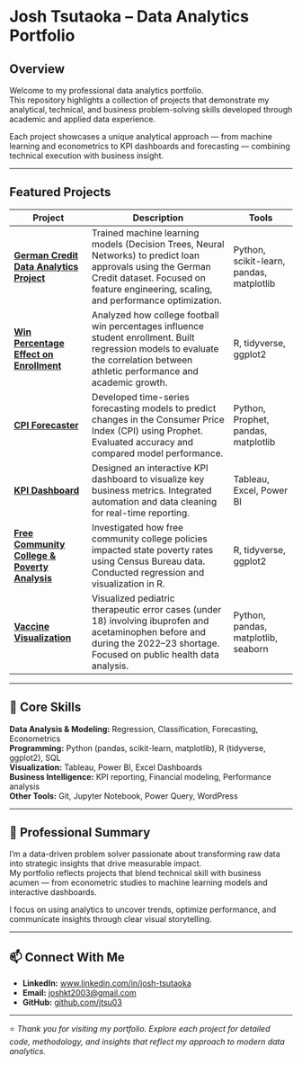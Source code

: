 # Josh Tsutaoka – Data Analytics Portfolio

## Overview
Welcome to my professional data analytics portfolio.  
This repository highlights a collection of projects that demonstrate my analytical, technical, and business problem-solving skills developed through academic and applied data experience.

Each project showcases a unique analytical approach — from machine learning and econometrics to KPI dashboards and forecasting — combining technical execution with business insight.

---

## Featured Projects

| Project | Description | Tools |
|----------|--------------|--------|
| [**German Credit Data Analytics Project**](https://github.com/jtsu03/German-Credit-Data-Analytics-Project) | Trained machine learning models (Decision Trees, Neural Networks) to predict loan approvals using the German Credit dataset. Focused on feature engineering, scaling, and performance optimization. | Python, scikit-learn, pandas, matplotlib |
| [**Win Percentage Effect on Enrollment**](https://github.com/jtsu03/Win-Percentage-Effect-Enrollment) | Analyzed how college football win percentages influence student enrollment. Built regression models to evaluate the correlation between athletic performance and academic growth. | R, tidyverse, ggplot2 |
| [**CPI Forecaster**](https://github.com/jtsu03/CPIForecaster) | Developed time-series forecasting models to predict changes in the Consumer Price Index (CPI) using Prophet. Evaluated accuracy and compared model performance. | Python, Prophet, pandas, matplotlib |
| [**KPI Dashboard**](https://github.com/jtsu03/KPI-DashBoard) | Designed an interactive KPI dashboard to visualize key business metrics. Integrated automation and data cleaning for real-time reporting. | Tableau, Excel, Power BI |
| [**Free Community College & Poverty Analysis**](https://github.com/jtsu03/Free-Community-College-effects-State-Poverty-Rate) | Investigated how free community college policies impacted state poverty rates using Census Bureau data. Conducted regression and visualization in R. | R, tidyverse, ggplot2 |
| [**Vaccine Visualization**](https://github.com/jtsu03/Vaccine-Visualization) | Visualized pediatric therapeutic error cases (under 18) involving ibuprofen and acetaminophen before and during the 2022–23 shortage. Focused on public health data analysis. | Python, pandas, matplotlib, seaborn |
---

## 🧠 Core Skills

**Data Analysis & Modeling:** Regression, Classification, Forecasting, Econometrics  
**Programming:** Python (pandas, scikit-learn, matplotlib), R (tidyverse, ggplot2), SQL  
**Visualization:** Tableau, Power BI, Excel Dashboards  
**Business Intelligence:** KPI reporting, Financial modeling, Performance analysis  
**Other Tools:** Git, Jupyter Notebook, Power Query, WordPress  

---

## 💼 Professional Summary
I’m a data-driven problem solver passionate about transforming raw data into strategic insights that drive measurable impact.  
My portfolio reflects projects that blend technical skill with business acumen — from econometric studies to machine learning models and interactive dashboards.  

I focus on using analytics to uncover trends, optimize performance, and communicate insights through clear visual storytelling.

---

## 📫 Connect With Me
- **LinkedIn:** www.linkedin.com/in/josh-tsutaoka
- **Email:** [joshkt2003@gmail.com](mailto:joshkt2003@gmail.com)  
- **GitHub:** [github.com/jtsu03](https://github.com/jtsu03)

---

⭐ *Thank you for visiting my portfolio. Explore each project for detailed code, methodology, and insights that reflect my approach to modern data analytics.*
